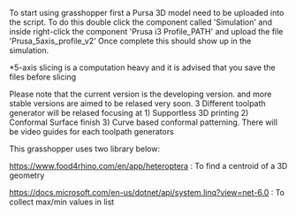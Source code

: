 To start using grasshopper first a Pursa 3D model need to be uploaded into the script.
To do this double click the component called 'Simulation' and inside right-click the component 'Prusa i3 Profile_PATH' and upload the file 'Prusa_5axis_profile_v2' 
Once complete this should show up in the simulation.

*5-axis slicing is a computation heavy and it is advised that you save the files before slicing

Please note that the current version is the developing version. and more stable versions are aimed to be relased very soon.
3 Different toolpath generator will be relased focusing at 1) Supportless 3D printing 2) Conformal Surface finish 3) Curve based conformal patterning.
There will be video guides for each toolpath generators

This grasshopper uses two library below:

https://www.food4rhino.com/en/app/heteroptera : To find a centroid of a 3D geometry

https://docs.microsoft.com/en-us/dotnet/api/system.linq?view=net-6.0 : To collect max/min values in list

